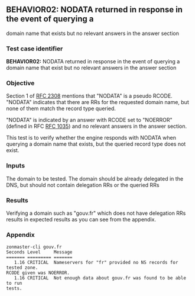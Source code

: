 ## BEHAVIOR02: NODATA returned in response in the event of querying a 
domain name that exists but no relevant answers in the answer section

### Test case identifier

**BEHAVIOR02:** NODATA returned in response in the event of querying a 
domain name that exist but no relevant answers in the answer section

### Objective 
Section 1 of [RFC 2308](https://tools.ietf.org/html/rfc2308) mentions that
"NODATA" is a pseudo RCODE. "NODATA" indicates that there are RRs for the requested
domain name, but none of them match the record type queried.

"NODATA" is indicated by an answer with RCODE set to "NOERROR" (defined in RFC
[RFC 1035](https://tools.ietf.org/html/rfc1035)) and no relevant answers in the
answer section.

This test is to verify whether the engine responds with NODATA when
querying a domain name that exists, but the queried record type does not exist.

### Inputs

The domain to be tested. The domain should be already delegated in the DNS, but
should not contain delegation RRs or the queried RRs

### Results
Verifying a domain such as "gouv.fr" which does not have delegation RRs results
in expected results as you can see from the appendix.


### Appendix
```
zonmaster-cli gouv.fr
Seconds Level     Message
======= ========= =======
   1.16 CRITICAL  Nameservers for "fr" provided no NS records for tested zone.
RCODE given was NOERROR.
   1.16 CRITICAL  Not enough data about gouv.fr was found to be able to run
tests.
```
